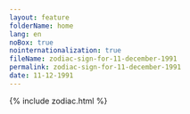 ```yaml
---
layout: feature
folderName: home
lang: en
noBox: true
nointernationalization: true
fileName: zodiac-sign-for-11-december-1991
permalink: zodiac-sign-for-11-december-1991
date: 11-12-1991
---
```

{% include zodiac.html %}
